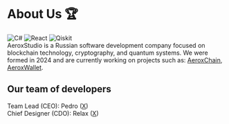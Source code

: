 # About Us 🏆
![C#](https://img.shields.io/badge/c%23-%23239120.svg?style=for-the-badge&logo=csharp&logoColor=white)
![React](https://img.shields.io/badge/react-%2320232a.svg?style=for-the-badge&logo=react&logoColor=%2361DAFB)
![Qiskit](https://img.shields.io/badge/Qiskit-%236929C4.svg?style=for-the-badge&logo=Qiskit&logoColor=white)  
AeroxStudio is a Russian software development company focused on blockchain technology, cryptography, and quantum systems. We were formed in 2024 and are currently working on projects such as: [AeroxChain](https://github.com/AeroxStudio/AeroxChain), [AeroxWallet](https://github.com/AeroxStudio/AeroxWallet).

## Our team of developers
Team Lead (CEO): Pedro ([X](https://x.com/pedro_aerox))  
Chief Designer (CDO): Relax ([X](https://x.com/relax_aerox))
